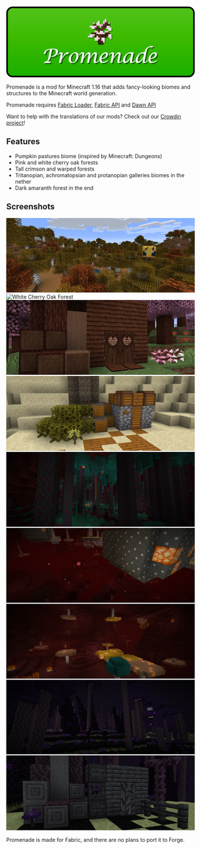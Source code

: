 ![](https://raw.githubusercontent.com/DawnTeamMC/DawnTeamMC/master/promenade/header.png)

Promenade is a mod for Minecraft 1.16 that adds fancy-looking biomes and structures to the Minecraft world generation.

Promenade requires [Fabric Loader](https://fabricmc.net/use/), [Fabric API](https://www.curseforge.com/minecraft/mc-mods/fabric-api) and [Dawn API](https://modrinth.com/mod/dawn)

Want to help with the translations of our mods? Check out our [Crowdin project](https://crowdin.com/project/dawnteam)!

## Features
- Pumpkin pastures biome (inspired by Minecraft: Dungeons)
- Pink and white cherry oak forests
- Tall crimson and warped forests
- Tritanopian, achromatopsian and protanopian galleries biomes in the nether
- Dark amaranth forest in the end

## Screenshots
![Pumpkin Pastures](https://raw.githubusercontent.com/DawnTeamMC/DawnTeamMC/master/promenade/screenshots/pumpkin_pastures.png)
![White Cherry Oak Forest](https://raw.githubusercontent.com/DawnTeamMC/DawnTeamMC/master/promenade/screenshots/white_cherry_oak_forest.png)
![Cherry Oak wood blocks](https://raw.githubusercontent.com/DawnTeamMC/DawnTeamMC/master/promenade/screenshots/cherry_oak_wood_blocks.png)
![Palm wood Blocks](https://raw.githubusercontent.com/DawnTeamMC/DawnTeamMC/master/promenade/screenshots/palm_wood_blocks.png)
![Tall Warped Forest](https://raw.githubusercontent.com/DawnTeamMC/DawnTeamMC/master/promenade/screenshots/tall_warped_forest.png)
![Achromatopsian Gallery](https://raw.githubusercontent.com/DawnTeamMC/DawnTeamMC/master/promenade/screenshots/achromatopsian_gallery.png)
![Protanopian Gallery](https://raw.githubusercontent.com/DawnTeamMC/DawnTeamMC/master/promenade/screenshots/protanopian_gallery.png)
![Dark Amaranth Forest](https://raw.githubusercontent.com/DawnTeamMC/DawnTeamMC/master/promenade/screenshots/dark_amaranth_forest.png)
![Dark Amaranth wood blocks](https://raw.githubusercontent.com/DawnTeamMC/DawnTeamMC/master/promenade/screenshots/dark_amaranth_wood_blocks.png)

Promenade is made for Fabric, and there are no plans to port it to Forge.